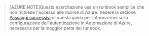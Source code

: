> [AZURE.NOTE]Questa esercitazione usa un runbook semplice che non richiede l'accesso alle risorse di Azure. Vedere la sezione [Passaggi successivi](#nextsteps) di questa guida per informazioni sulla configurazione dell'autenticazione in Automazione di Azure, necessaria per la maggior parte dei runbook.

<!---HONumber=62-->